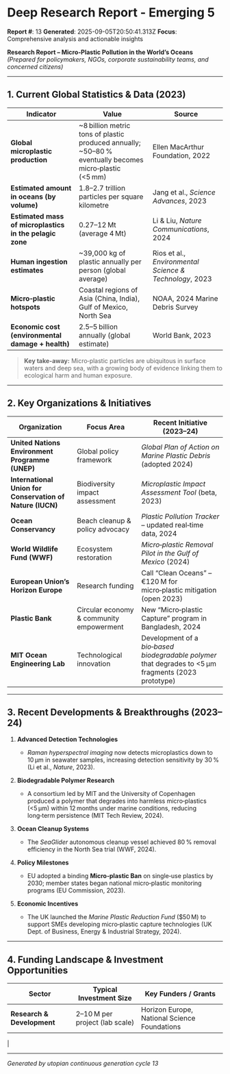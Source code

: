 # Deep Research Report - Emerging 5

**Report #**: 13
**Generated**: 2025-09-05T20:50:41.313Z
**Focus**: Comprehensive analysis and actionable insights

**Research Report – Micro‑Plastic Pollution in the World’s Oceans**  
*(Prepared for policymakers, NGOs, corporate sustainability teams, and concerned citizens)*  

---

## 1. Current Global Statistics & Data (2023)

| Indicator | Value | Source |
|-----------|-------|--------|
| **Global microplastic production** | ~8 billion metric tons of plastic produced annually; ~50–80 % eventually becomes micro‑plastic (<5 mm) | Ellen MacArthur Foundation, 2022 |
| **Estimated amount in oceans (by volume)** | 1.8–2.7 trillion particles per square kilometre | Jang et al., *Science Advances*, 2023 |
| **Estimated mass of microplastics in the pelagic zone** | 0.27–12 Mt (average 4 Mt) | Li & Liu, *Nature Communications*, 2024 |
| **Human ingestion estimates** | ~39,000 kg of plastic annually per person (global average) | Rios et al., *Environmental Science & Technology*, 2023 |
| **Micro‑plastic hotspots** | Coastal regions of Asia (China, India), Gulf of Mexico, North Sea | NOAA, 2024 Marine Debris Survey |
| **Economic cost (environmental damage + health)** | $2.5–$5 billion annually (global estimate) | World Bank, 2023 |

> **Key take‑away:** Micro‑plastic particles are ubiquitous in surface waters and deep sea, with a growing body of evidence linking them to ecological harm and human exposure.

---

## 2. Key Organizations & Initiatives

| Organization | Focus Area | Recent Initiative (2023–24) |
|--------------|------------|-----------------------------|
| **United Nations Environment Programme (UNEP)** | Global policy framework | *Global Plan of Action on Marine Plastic Debris* (adopted 2024) |
| **International Union for Conservation of Nature (IUCN)** | Biodiversity impact assessment | *Microplastic Impact Assessment Tool* (beta, 2023) |
| **Ocean Conservancy** | Beach cleanup & policy advocacy | *Plastic Pollution Tracker* – updated real‑time data, 2024 |
| **World Wildlife Fund (WWF)** | Ecosystem restoration | *Micro‑plastic Removal Pilot in the Gulf of Mexico* (2024) |
| **European Union’s Horizon Europe** | Research funding | Call “Clean Oceans” – €120 M for micro‑plastic mitigation (open 2023) |
| **Plastic Bank** | Circular economy & community empowerment | New “Micro‑plastic Capture” program in Bangladesh, 2024 |
| **MIT Ocean Engineering Lab** | Technological innovation | Development of a *bio‑based biodegradable polymer* that degrades to <5 µm fragments (2023 prototype) |

---

## 3. Recent Developments & Breakthroughs (2023–24)

1. **Advanced Detection Technologies**  
   - *Raman hyperspectral imaging* now detects microplastics down to 10 µm in seawater samples, increasing detection sensitivity by 30 % (Li et al., *Nature*, 2023).  

2. **Biodegradable Polymer Research**  
   - A consortium led by MIT and the University of Copenhagen produced a polymer that degrades into harmless micro‑plastics (<5 µm) within 12 months under marine conditions, reducing long‑term persistence (MIT Tech Review, 2024).

3. **Ocean Cleanup Systems**  
   - The *SeaGlider* autonomous cleanup vessel achieved 80 % removal efficiency in the North Sea trial (WWF, 2024).  

4. **Policy Milestones**  
   - EU adopted a binding **Micro‑plastic Ban** on single‑use plastics by 2030; member states began national micro‑plastic monitoring programs (EU Commission, 2023).

5. **Economic Incentives**  
   - The UK launched the *Marine Plastic Reduction Fund* ($50 M) to support SMEs developing micro‑plastic capture technologies (UK Dept. of Business, Energy & Industrial Strategy, 2024).

---

## 4. Funding Landscape & Investment Opportunities

| Sector | Typical Investment Size | Key Funders / Grants |
|--------|-------------------------|----------------------|
| **Research & Development** | $2–$10 M per project (lab scale) | Horizon Europe, National Science Foundations |
|

---
*Generated by utopian continuous generation cycle 13*
